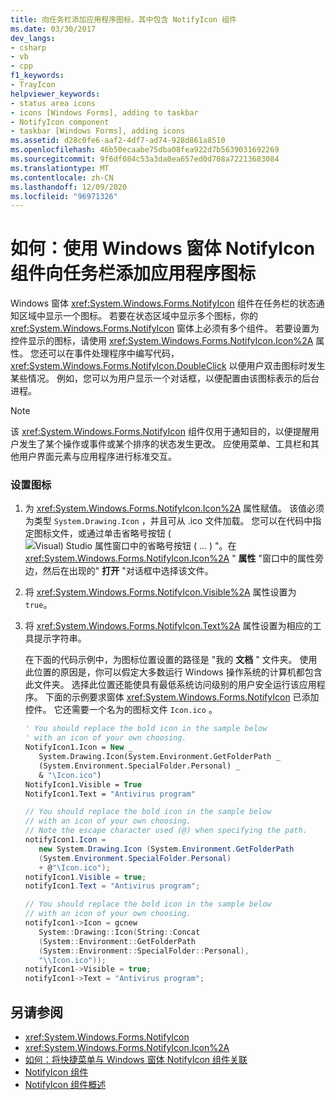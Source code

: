 ```yaml
---
title: 向任务栏添加应用程序图标，其中包含 NotifyIcon 组件
ms.date: 03/30/2017
dev_langs:
- csharp
- vb
- cpp
f1_keywords:
- TrayIcon
helpviewer_keywords:
- status area icons
- icons [Windows Forms], adding to taskbar
- NotifyIcon component
- taskbar [Windows Forms], adding icons
ms.assetid: d28c0fe6-aaf2-4df7-ad74-928d861a8510
ms.openlocfilehash: 46b50ecaabe75dba08fea922d7b5639031692269
ms.sourcegitcommit: 9f6df084c53a3da0ea657ed0d708a72213683084
ms.translationtype: MT
ms.contentlocale: zh-CN
ms.lasthandoff: 12/09/2020
ms.locfileid: "96971326"
---
```

# <a name="how-to-add-application-icons-to-the-taskbar-with-the-windows-forms-notifyicon-component"></a>如何：使用 Windows 窗体 NotifyIcon 组件向任务栏添加应用程序图标

Windows 窗体 <xref:System.Windows.Forms.NotifyIcon> 组件在任务栏的状态通知区域中显示一个图标。 若要在状态区域中显示多个图标，你的 <xref:System.Windows.Forms.NotifyIcon> 窗体上必须有多个组件。 若要设置为控件显示的图标，请使用 <xref:System.Windows.Forms.NotifyIcon.Icon%2A> 属性。 您还可以在事件处理程序中编写代码， <xref:System.Windows.Forms.NotifyIcon.DoubleClick> 以便用户双击图标时发生某些情况。 例如，您可以为用户显示一个对话框，以便配置由该图标表示的后台进程。

> [!NOTE]
> 该 <xref:System.Windows.Forms.NotifyIcon> 组件仅用于通知目的，以便提醒用户发生了某个操作或事件或某个排序的状态发生更改。 应使用菜单、工具栏和其他用户界面元素与应用程序进行标准交互。

### <a name="to-set-the-icon"></a>设置图标

1. 为 <xref:System.Windows.Forms.NotifyIcon.Icon%2A> 属性赋值。 该值必须为类型 `System.Drawing.Icon` ，并且可从 .ico 文件加载。 您可以在代码中指定图标文件，或通过单击省略号按钮 (![ Visual) Studio 属性窗口中的省略号按钮 ( ... ) "。在 ](./media/visual-studio-ellipsis-button.png) <xref:System.Windows.Forms.NotifyIcon.Icon%2A> " **属性** "窗口中的属性旁边，然后在出现的" **打开** "对话框中选择该文件。

2. 将 <xref:System.Windows.Forms.NotifyIcon.Visible%2A> 属性设置为 `true`。

3. 将 <xref:System.Windows.Forms.NotifyIcon.Text%2A> 属性设置为相应的工具提示字符串。

     在下面的代码示例中，为图标位置设置的路径是 "我的 **文档** " 文件夹。 使用此位置的原因是，你可以假定大多数运行 Windows 操作系统的计算机都包含此文件夹。 选择此位置还能使具有最低系统访问级别的用户安全运行该应用程序。 下面的示例要求窗体 <xref:System.Windows.Forms.NotifyIcon> 已添加控件。 它还需要一个名为的图标文件 `Icon.ico` 。

    ```vb
    ' You should replace the bold icon in the sample below
    ' with an icon of your own choosing.
    NotifyIcon1.Icon = New _
       System.Drawing.Icon(System.Environment.GetFolderPath _
       (System.Environment.SpecialFolder.Personal) _
       & "\Icon.ico")
    NotifyIcon1.Visible = True
    NotifyIcon1.Text = "Antivirus program"
    ```

    ```csharp
    // You should replace the bold icon in the sample below
    // with an icon of your own choosing.
    // Note the escape character used (@) when specifying the path.
    notifyIcon1.Icon =
       new System.Drawing.Icon (System.Environment.GetFolderPath
       (System.Environment.SpecialFolder.Personal)
       + @"\Icon.ico");
    notifyIcon1.Visible = true;
    notifyIcon1.Text = "Antivirus program";
    ```

    ```cpp
    // You should replace the bold icon in the sample below
    // with an icon of your own choosing.
    notifyIcon1->Icon = gcnew
       System::Drawing::Icon(String::Concat
       (System::Environment::GetFolderPath
       (System::Environment::SpecialFolder::Personal),
       "\\Icon.ico"));
    notifyIcon1->Visible = true;
    notifyIcon1->Text = "Antivirus program";
    ```

## <a name="see-also"></a>另请参阅

- <xref:System.Windows.Forms.NotifyIcon>
- <xref:System.Windows.Forms.NotifyIcon.Icon%2A>
- [如何：将快捷菜单与 Windows 窗体 NotifyIcon 组件关联](how-to-associate-a-shortcut-menu-with-a-windows-forms-notifyicon-component.md)
- [NotifyIcon 组件](notifyicon-component-windows-forms.md)
- [NotifyIcon 组件概述](notifyicon-component-overview-windows-forms.md)
